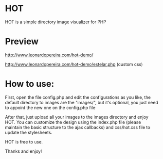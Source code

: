 HOT
===

HOT is a simple directory image visualizer for PHP

Preview
===
http://www.leonardopereira.com/hot-demo/

http://www.leonardopereira.com/hot-demo/estelar.php (custom css)

How to use:
===

First, open the file config.php and edit the configurations as you like, the default directory to images are the "images/", but it's optional, you just need to appoint the new one on the config.php file

After that, just upload all your images to the images directory and enjoy HOT.
You can customize the design using the index.php file (please maintain the basic structure to the ajax callbacks) and css/hot.css file to update the stylesheets.

HOT is free to use.

Thanks and enjoy!